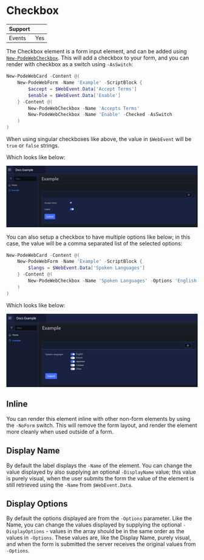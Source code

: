 # Checkbox

| Support | |
| ------- |-|
| Events | Yes |

The Checkbox element is a form input element, and can be added using [`New-PodeWebCheckbox`](../../../Functions/Elements/New-PodeWebCheckbox). This will add a checkbox to your form, and you can render with checkbox as a switch using `-AsSwitch`:

```powershell
New-PodeWebCard -Content @(
    New-PodeWebForm -Name 'Example' -ScriptBlock {
        $accept = $WebEvent.Data['Accept Terms']
        $enable = $WebEvent.Data['Enable']
    } -Content @(
        New-PodeWebCheckbox -Name 'Accepts Terms'
        New-PodeWebCheckbox -Name 'Enable' -Checked -AsSwitch
    )
)
```

When using singular checkboxes like above, the value in `$WebEvent` will be `true` or `false` strings.

Which looks like below:

![checkbox](../../../images/checkbox.png)

You can also setup a checkbox to have multiple options like below; in this case, the value will be a comma separated list of the selected options:

```powershell
New-PodeWebCard -Content @(
    New-PodeWebForm -Name 'Example' -ScriptBlock {
        $langs = $WebEvent.Data['Spoken Languages']
    } -Content @(
        New-PodeWebCheckbox -Name 'Spoken Languages' -Options 'English', 'French', 'Japanese', 'Chinese', 'Other' -AsSwitch
    )
)
```

Which looks like below:

![checkbox_multi](../../../images/checkbox_multi.png)

## Inline

You can render this element inline with other non-form elements by using the `-NoForm` switch. This will remove the form layout, and render the element more cleanly when used outside of a form.

## Display Name

By default the label displays the `-Name` of the element. You can change the value displayed by also supplying an optional `-DisplayName` value; this value is purely visual, when the user submits the form the value of the element is still retrieved using the `-Name` from `$WebEvent.Data`.

## Display Options

By default the options displayed are from the `-Options` parameter. Like the Name, you can change the values displayed by supplying the optional `-DisplayOptions` - values in the array should be in the same order as the values in `-Options`. These values are, like the Display Name, purely visual, and when the form is submitted the server receives the original values from `-Options`.
